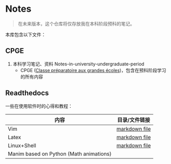 # Notes

> 在未来版本，这个仓库将仅存放我在本科阶段预科的笔记。 

本库包含以下文件：

## CPGE

1. 本科学习笔记、资料 Notes-in-university-undergraduate-period
    - CPGE ([Classe préparatoire aux grandes écoles](https://en.wikipedia.org/wiki/Classe_préparatoire_aux_grandes_écoles))，包含在预科阶段学习的所有内容

## Readthedocs

一些在使用软件时的心得和教程：

| 内容                                    | 目录/文件链接                                        |
| --------------------------------------- | ---------------------------------------------------- |
| Vim                                     | [markdown file](./Readthedocs/Vim/README.md)         |
| Latex | [markdown file](./Readthedocs/Latex/README.md) |
| Linux+Shell                             | [markdown file](./Readthedocs/Linux+Shell/README.md) |
| Manim based on Python (Math animations) |                                                      |
